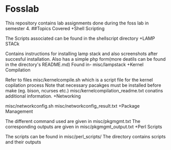 # Fosslab
This repository contains lab assignments done during the foss lab in semester 4.
##Topics Covered
+Shell Scripting

  The Scripts associated can be found in the shellscript directory
+LAMP STACk

  Contains instructions for installing lamp stack and also screenshots after succesful installation. 
  Also has a simple php form(more deatils can be found in the directory's README.md)
  Found in- misc/lampstack
+Kernel Compilation

  Refer to files misc/kernelcompile.sh which is a script file for the kernel copilation process
  Note that necessary pacakges must be installed before make (eg. bison, ncurses etc.)
  misc/kernelcompilation_readme.txt conatins additional information.
+Networking

  misc/networkconfig.sh
  misc/networkconfig_result.txt
+Package Management

  The different command used are given in misc/pkgmgmt.txt
  The corresponding outputs are given in misc/pkgmgmt_output.txt
+Perl Scripts

  The scripts can be found in misc/perl_scripts/
  The directory contains scripts and their outputs
